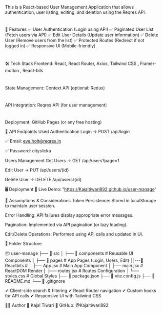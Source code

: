 This is a React-based User Management Application that allows authentication, user listing, editing, and deletion using the Reqres API.
#
📌 Features
✅ User Authentication (Login using API)
✅ Paginated User List (Fetch users via API)
✅ Edit User Details (Update user information)
✅ Delete User (Remove users from the list)
✅ Protected Routes (Redirect if not logged in)
✅ Responsive UI (Mobile-friendly)
#
🛠️ Tech Stack
Frontend: React, React Router, Axios, Tailwind CSS , Framer-motion , React-bits
#
State Management: Context API (optional: Redux)
#
API Integration: Reqres API (for user management)
#
Deployment: GitHub Pages (or any free hosting)

📌 API Endpoints Used
Authentication
Login → POST /api/login

✅ Email: eve.holt@reqres.in

✅ Password: cityslicka

Users Management
Get Users → GET /api/users?page=1

Edit User → PUT /api/users/{id}

Delete User → DELETE /api/users/{id}

🖥️ Deployment
🔗 Live Demo: "https://Kajaltiwari892.github.io/user-manage"

📌 Assumptions & Considerations
Token Persistence: Stored in localStorage to maintain user session.

Error Handling: API failures display appropriate error messages.

Pagination: Implemented via API pagination (or lazy loading).

Edit/Delete Operations: Performed using API calls and updated in UI.

📜 Folder Structure

📦 user-manage
├── 📂 src
│   ├── 📂 components  # Reusable UI Components
│   ├── 📂 pages       # App Pages (Login, Users, Edit)
|   |---📂 Reactbits   #
│   ├── App.jsx        # Main App Component
│   ├── main.jsx       # ReactDOM Render
│   ├── routes.jsx     # Routes Configuration
│   └── styles.css     # Global Styles
├── 📄 package.json
├── 📄 vite.config.js
├── 📄 README.md
└── 📄 .gitignore
 
✔ Client-side search & filtering
✔ React Router navigation
✔ Custom hooks for API calls
✔ Responsive UI with Tailwind CSS

👨‍💻 Author
👤 Kajal Tiwari
📌 GitHub: @Kajaltiwari892
 
 
 
